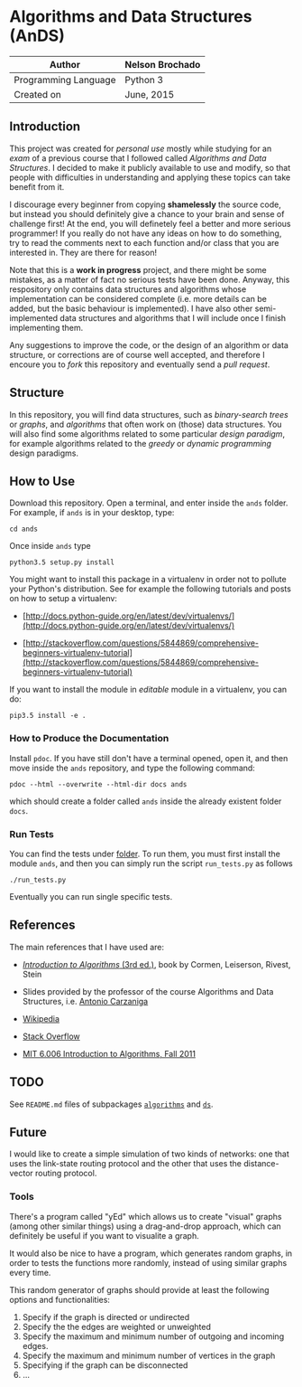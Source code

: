 # Algorithms and Data Structures (AnDS)


| Author               | Nelson Brochado |
|----------------------|-----------------|
| Programming Language | Python 3        |
| Created on           | June, 2015      |

## Introduction

This project was created for _personal use_ mostly while studying for an _exam_ of a previous course that I followed called _Algorithms and Data Structures_. I decided to make it publicly available to use and modify, so that people with difficulties in understanding and applying these topics can take benefit from it. 

I discourage every beginner from copying **shamelessly** the source code, but instead you should definitely give a chance to your brain and sense of challenge first! At the end, you will definetely feel a better and more serious programmer! If you really do not have any ideas on how to do something, try to read the comments next to each function and/or class that you are interested in. They are there for reason!

Note that this is a **work in progress** project, and there might be some mistakes, as a matter of fact no serious tests have been done. Anyway, this respository only contains data structures and algorithms whose implementation can be considered complete (i.e. more details can be added, but the basic behaviour is implemented). I have also other semi-implemented data structures and algorithms that I will include once I finish implementing them.

Any suggestions to improve the code, or the design of an algorithm or data structure, or corrections are of course well accepted, and therefore I encoure you to _fork_ this repository and eventually send a _pull request_.

## Structure

In this repository, you will find data structures, such as _binary-search trees_ or _graphs_, and _algorithms_ that often work on (those) data structures. 
You will also find some algorithms related to some particular _design paradigm_, for example algorithms related to the _greedy_ or _dynamic programming_ design paradigms.


## How to Use

Download this repository. Open a terminal, and enter inside the `ands` folder. For example, if `ands` is in your desktop, type:

    cd ands

Once inside `ands` type

    python3.5 setup.py install
    
You might want to install this package in a virtualenv in order not to pollute your Python's distribution. See for example the following tutorials and posts on how to setup a virtualenv:

- [http://docs.python-guide.org/en/latest/dev/virtualenvs/](http://docs.python-guide.org/en/latest/dev/virtualenvs/)

- [http://stackoverflow.com/questions/5844869/comprehensive-beginners-virtualenv-tutorial](http://stackoverflow.com/questions/5844869/comprehensive-beginners-virtualenv-tutorial)

If you want to install the module in _editable_ module in a virtualenv, you can do:

    pip3.5 install -e .

### How to Produce the Documentation

Install `pdoc`. If you have still don't have a terminal opened, open it, and then move inside the `ands` repository, and type the following command:

    pdoc --html --overwrite --html-dir docs ands

which should create a folder called `ands` inside the already existent folder `docs`.

### Run Tests

You can find the tests under [folder](folder). To run them, you must first install the module `ands`, and then you can simply run the script `run_tests.py` as follows


    ./run_tests.py
    
    
Eventually you can run single specific tests.


## References

The main references that I have used are:

- [_Introduction to Algorithms_ (3rd ed.)](https://mitpress.mit.edu/books/introduction-algorithms), book by Cormen, Leiserson, Rivest, Stein

- Slides provided by the professor of the course Algorithms and Data Structures, i.e. [Antonio Carzaniga](http://www.inf.usi.ch/carzaniga/)

- [Wikipedia](https://www.wikipedia.org/)

- [Stack Overflow](http://stackoverflow.com/)

- [MIT 6.006 Introduction to Algorithms, Fall 2011](https://www.youtube.com/watch?v=HtSuA80QTyo&list=PLUl4u3cNGP61Oq3tWYp6V_F-5jb5L2iHb)



## TODO

See `README.md` files of subpackages [`algorithms`](ands/algorithms) and [`ds`](ands/ds).


## Future

I would like to create a simple simulation of two kinds of networks: one that uses the link-state routing protocol and the other that uses the distance-vector routing protocol.


### Tools
There's a program called "yEd" which allows us to create "visual" graphs (among other similar things) using a drag-and-drop approach, which can definitely be useful if you want to visualite a graph.

It would also be nice to have a program, which generates random graphs, in order to tests the functions more randomly, instead of using similar graphs every time.

This  random generator of graphs should provide
at least the following options and functionalities:

1. Specify if the graph is directed or undirected
2. Specify the the edges are weighted or unweighted
3. Specify the maximum and minimum number of outgoing and incoming edges.
5. Specify the maximum and minimum number of vertices in the graph
6. Specifying if the graph can be disconnected
7. ...
